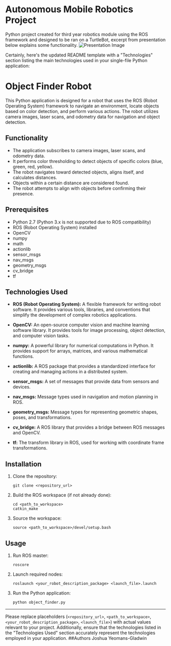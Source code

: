 # Autonomous Mobile Robotics Project
Python project created for third year robotics module using the ROS framework and designed to be ran on a TurtleBot, excerpt from presentation below explains some functionality.
![Presentation Image](https://i.ibb.co/BB7n01k/Screenshot-from-2019-08-07-16-45-54.png)


Certainly, here's the updated README template with a "Technologies" section listing the main technologies used in your single-file Python application:

# Object Finder Robot

This Python application is designed for a robot that uses the ROS (Robot Operating System) framework to navigate an environment, locate objects based on color detection, and perform various actions. The robot utilizes camera images, laser scans, and odometry data for navigation and object detection.

## Functionality

- The application subscribes to camera images, laser scans, and odometry data.
- It performs color thresholding to detect objects of specific colors (blue, green, red, yellow).
- The robot navigates toward detected objects, aligns itself, and calculates distances.
- Objects within a certain distance are considered found.
- The robot attempts to align with objects before confirming their presence.


## Prerequisites

- Python 2.7 (Python 3.x is not supported due to ROS compatibility)
- ROS (Robot Operating System) installed
- OpenCV
- numpy
- math
- actionlib
- sensor_msgs
- nav_msgs
- geometry_msgs
- cv_bridge
- tf

## Technologies Used

- **ROS (Robot Operating System):** A flexible framework for writing robot software. It provides various tools, libraries, and conventions that simplify the development of complex robotics applications.

- **OpenCV:** An open-source computer vision and machine learning software library. It provides tools for image processing, object detection, and computer vision tasks.

- **numpy:** A powerful library for numerical computations in Python. It provides support for arrays, matrices, and various mathematical functions.

- **actionlib:** A ROS package that provides a standardized interface for creating and managing actions in a distributed system.

- **sensor_msgs:** A set of messages that provide data from sensors and devices.

- **nav_msgs:** Message types used in navigation and motion planning in ROS.

- **geometry_msgs:** Message types for representing geometric shapes, poses, and transformations.

- **cv_bridge:** A ROS library that provides a bridge between ROS messages and OpenCV.

- **tf:** The transform library in ROS, used for working with coordinate frame transformations.

## Installation

1. Clone the repository:

   ```
   git clone <repository_url>
   ```

2. Build the ROS workspace (if not already done):

   ```
   cd <path_to_workspace>
   catkin_make
   ```

3. Source the workspace:

   ```
   source <path_to_workspace>/devel/setup.bash
   ```

## Usage

1. Run ROS master:

   ```
   roscore
   ```

2. Launch required nodes:

   ```
   roslaunch <your_robot_description_package> <launch_file>.launch
   ```

3. Run the Python application:

   ```
   python object_finder.py
   ```

---

Please replace placeholders (`<repository_url>`, `<path_to_workspace>`, `<your_robot_description_package>`, `<launch_file>`) with actual values relevant to your project. Additionally, ensure that the technologies listed in the "Technologies Used" section accurately represent the technologies employed in your application.
##Authors
Joshua Yeomans-Gladwin

